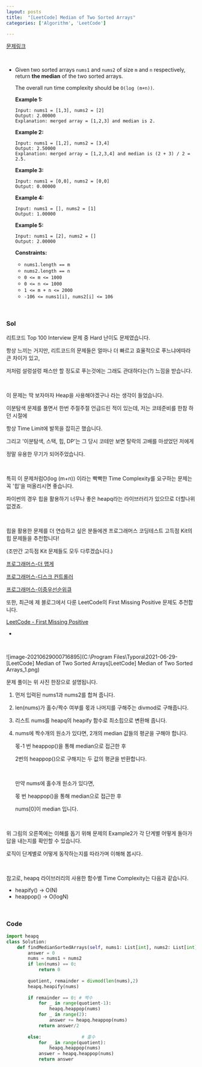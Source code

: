 ```yaml
---
layout: posts
title:  "[LeetCode] Median of Two Sorted Arrays"
categories: ['Algorithm', 'LeetCode']

---
```


[문제링크](https://leetcode.com/problems/median-of-two-sorted-arrays/)

<br/>

- Given two sorted arrays `nums1` and `nums2` of size `m` and `n` respectively, return **the median** of the two sorted arrays.

  The overall run time complexity should be `O(log (m+n))`.

   

  **Example 1:**

  ```
  Input: nums1 = [1,3], nums2 = [2]
  Output: 2.00000
  Explanation: merged array = [1,2,3] and median is 2.
  ```

  **Example 2:**

  ```
  Input: nums1 = [1,2], nums2 = [3,4]
  Output: 2.50000
  Explanation: merged array = [1,2,3,4] and median is (2 + 3) / 2 = 2.5.
  ```

  **Example 3:**

  ```
  Input: nums1 = [0,0], nums2 = [0,0]
  Output: 0.00000
  ```

  **Example 4:**

  ```
  Input: nums1 = [], nums2 = [1]
  Output: 1.00000
  ```

  **Example 5:**

  ```
  Input: nums1 = [2], nums2 = []
  Output: 2.00000
  ```

   

  **Constraints:**

  - `nums1.length == m`
  - `nums2.length == n`
  - `0 <= m <= 1000`
  - `0 <= n <= 1000`
  - `1 <= m + n <= 2000`
  - `-106 <= nums1[i], nums2[i] <= 106`

<br/>

### Sol

리트코드 Top 100 Interview 문제 중 Hard 난이도 문제였습니다.

항상 느끼는 거지만, 리트코드의 문제들은 얼마나 더 빠르고 효율적으로 푸느냐에따라 큰 차이가 있고,

저처럼 설렁설렁 패스만 할 정도로 푸는것에는 그래도 관대하다는(?) 느낌을 받습니다.

<br/>

이 문제는 딱 보자마자 Heap을 사용해야겠구나 라는 생각이 들었습니다.

이분탐색 문제를 풀면서 한번 주절주절 언급드린 적이 있는데, 저는 코테준비를 한참 하던 시절에

항상 Time Limit에 발목을 잡히곤 했습니다. 

그리고 '이분탐색, 스택, 힙, DP'는 그 당시 코테만 보면 탈락의 고배를 마셨었던 저에게 

정말 유용한 무기가 되어주었습니다.

  <br/>

특히 이 문제처럼O(log (m+n)) 이라는 빡빡한 Time Complexity를 요구하는 문제는 꼭 '힙'을 떠올리시면 좋습니다.

파이썬의 경우 힙을 활용하기 너무나 좋은 heapq라는 라이브러리가 있으므로 더할나위 없겠죠.



<br/>

힙을 활용한 문제를 더 연습하고 싶은 분들에겐 프로그래머스 코딩테스트 고득점 Kit의 힙 문제들을 추천합니다!

(조만간 고득점 Kit 문제들도 모두 다루겠습니다.)

[프로그래머스-더 맵게](https://programmers.co.kr/learn/courses/30/lessons/42626)

[프로그래머스-디스크 컨트롤러](https://programmers.co.kr/learn/courses/30/lessons/42627)

[프로그래머스-이중우선순위큐](https://programmers.co.kr/learn/courses/30/lessons/42628)

또한, 최근에 제 블로그에서 다룬 LeetCode의 First Missing Positive 문제도 추천합니다.

[LeetCode - First Missing Positive](https://leetcode.com/problems/first-missing-positive/)

- [First Missing Positive 풀이]:https://guard1000.github.io/algorithm/leetcode/LeetCode-First-Missing-Positive/

  



<br/>

![image-20210629000716895](C:\Program Files\Typora\2021-06-29-[LeetCode] Median of Two Sorted Arrays\[LeetCode] Median of Two Sorted Arrays_1.png)

문제 풀이는 위 사진 한장으로 설명됩니다.

1. 먼저 입력된 nums1과 nums2를 합쳐 줍니다. 

2. len(nums)가 홀수/짝수 여부를 몫과 나머지를 구해주는 divmod로 구해줍니다.

3. 리스트 nums를 heapq의 heapify 함수로 최소힙으로 변환해 줍니다. 

4. nums에 짝수개의 원소가 있다면, 2개의 median 값들의 평균을 구해야 합니다.

    몫-1 번 heappop()을 통해 median으로 접근한 후

   2번의 heappop()으로 구해지는 두 값의 평균을 반환합니다.

   <br/>

   만약 nums에 홀수개 원소가 있다면, 

   몫 번 heappop()을 통해 median으로 접근한 후

   nums[0]이 median 입니다.

<br/>

위 그림의 오른쪽에는 이해를 돕기 위해 문제의 Example2가 각 단계별 어떻게 돌아가 답을 내는지를 확인할 수 있습니다.

로직이 단계별로 어떻게 동작하는지를 따라가며 이해해 봅시다.

<br/>

참고로, heapq 라이브러리의 사용한 함수별 Time Complexity는 다음과 같습니다.

- heapify()  -> O(N)
- heappop() -> O(logN)



<br/>

### Code

```python
import heapq
class Solution:
    def findMedianSortedArrays(self, nums1: List[int], nums2: List[int]) -> float:
        answer = 0
        nums = nums1 + nums2
        if len(nums) == 0:
            return 0
        
        quotient, remainder = divmod(len(nums),2)
        heapq.heapify(nums)
        
        if remainder == 0: # 짝수
            for _ in range(quotient-1):
                heapq.heappop(nums)
            for _ in range(2):
                answer += heapq.heappop(nums)
            return answer/2
        
        else:               # 홀수
            for _ in range(quotient):
                heapq.heappop(nums)
            answer = heapq.heappop(nums)
            return answer 
```